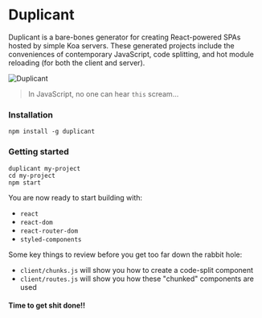 # Duplicant

Duplicant is a bare-bones generator for creating React-powered SPAs hosted by simple Koa servers. These generated projects include the conveniences of contemporary JavaScript, code splitting, and hot module reloading (for both the client and server).

![Duplicant](https://d1u5p3l4wpay3k.cloudfront.net/oxygennotincluded_gamepedia_en/6/6f/Duplicant.png?version=82f7dd84b21270470e0b3c065894bd95)

> In JavaScript, no one can hear `this` scream...

### Installation

```shell
npm install -g duplicant
```

### Getting started

```shell
duplicant my-project
cd my-project
npm start
```

You are now ready to start building with:

* `react`
* `react-dom`
* `react-router-dom`
* `styled-components`

Some key things to review before you get too far down the rabbit hole:

* `client/chunks.js` will show you how to create a code-split component
* `client/routes.js` will show you how these "chunked" components are used

#### Time to get shit done!!

